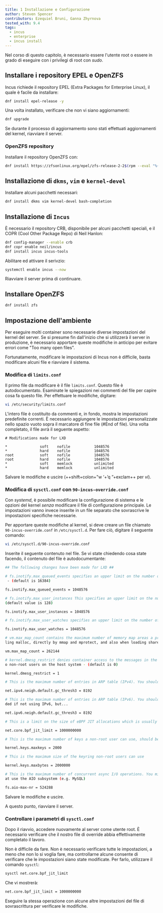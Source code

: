 ```yaml
---
title: 1 Installazione e Configurazione
author: Steven Spencer
contributors: Ezequiel Bruni, Ganna Zhyrnova
tested_with: 9.4
tags:
  - incus
  - enterprise
  - incus install
---
```


Nel corso di questo capitolo, è necessario essere l'utente root o essere in grado di eseguire con i privilegi di root con _sudo_.

## Installare i repository EPEL e OpenZFS

Incus richiede il repository EPEL (Extra Packages for Enterprise Linux), il quale è facile da installare:

```bash
dnf install epel-release -y
```

Una volta installato, verificare che non vi siano aggiornamenti:

```bash
dnf upgrade
```

Se durante il processo di aggiornamento sono stati effettuati aggiornamenti del kernel, riavviare il server.

### OpenZFS repository

Installare il repository OpenZFS con:

```bash
dnf install https://zfsonlinux.org/epel/zfs-release-2-2$(rpm --eval "%{dist}").noarch.rpm
```

## Installazione di `dkms`, `vim` e `kernel-devel`

Installare alcuni pacchetti necessari:

```bash
dnf install dkms vim kernel-devel bash-completion
```

## Installazione di `Incus`

È necessario il repository CRB, disponibile per alcuni pacchetti speciali, e il COPR (Cool Other Package Repo) di Neil Hanlon:

```bash
dnf config-manager --enable crb
dnf copr enable neil/incus
dnf install incus incus-tools
```

Abilitare ed attivare il serivzio:

```bash
systemctl enable incus --now
```

Riavviare il server prima di continuare.

## Installare OpenZFS

```bash
dnf install zfs
```

## Impostazione dell'ambiente

Per eseguire molti container sono necessarie diverse impostazioni del kernel del server. Se si presume fin dall'inizio che si utilizzerà il server in produzione, è necessario apportare queste modifiche in anticipo per evitare errori come "Too many open files".

Fortunatamente, modificare le impostazioni di Incus non è difficile, basta modificare alcuni file e riavviare il sistema.

### Modifica di `limits.conf`

Il primo file da modificare è il file `limits.conf`. Questo file è autodocumentato. Esaminate le spiegazioni nei commenti del file per capire cosa fa questo file. Per effettuare le modifiche, digitare:

```bash
vi /etc/security/limits.conf
```

L'intero file è costituito da commenti e, in fondo, mostra le impostazioni predefinite correnti. È necessario aggiungere le impostazioni personalizzate nello spazio vuoto sopra il marcatore di fine file (#End of file). Una volta completato, il file avrà il seguente aspetto:

```text
# Modifications made for LXD

*               soft    nofile           1048576
*               hard    nofile           1048576
root            soft    nofile           1048576
root            hard    nofile           1048576
*               soft    memlock          unlimited
*               hard    memlock          unlimited
```

Salvare le modifiche e uscire (++shift+colon+"w ‘+’q ”+exclam++ per _vi_).

### Modifica di `sysctl.conf` con `90-incus-override.conf`

Con _systemd_, è possibile modificare la configurazione di sistema e le opzioni del kernel _senza_ modificare il file di configurazione principale. Le impostazioni vanno invece inserite in un file separato che sovrascrive le impostazioni specifiche necessarie.

Per apportare queste modifiche al kernel, si deve creare un file chiamato `90-incus-override.conf` in `/etc/sysctl.d`. Per fare ciò, digitare il seguente comando:

```bash
vi /etc/sysctl.d/90-incus-override.conf
```

Inserite il seguente contenuto nel file. Se vi state chiedendo cosa state facendo, il contenuto del file è autodocumentante:

```bash
## The following changes have been made for LXD ##

# fs.inotify.max_queued_events specifies an upper limit on the number of events that can be queued to the corresponding inotify instance
 - (default is 16384)

fs.inotify.max_queued_events = 1048576

# fs.inotify.max_user_instances This specifies an upper limit on the number of inotify instances that can be created per real user ID -
(default value is 128)

fs.inotify.max_user_instances = 1048576

# fs.inotify.max_user_watches specifies an upper limit on the number of watches that can be created per real user ID - (default is 8192)

fs.inotify.max_user_watches = 1048576

# vm.max_map_count contains the maximum number of memory map areas a process may have. Memory map areas are used as a side-effect of cal
ling malloc, directly by mmap and mprotect, and also when loading shared libraries - (default is 65530)

vm.max_map_count = 262144

# kernel.dmesg_restrict denies container access to the messages in the kernel ring buffer. Please note that this also will deny access t
o non-root users on the host system - (default is 0)

kernel.dmesg_restrict = 1

# This is the maximum number of entries in ARP table (IPv4). You should increase this if you create over 1024 containers.

net.ipv4.neigh.default.gc_thresh3 = 8192

# This is the maximum number of entries in ARP table (IPv6). You should increase this if you plan to create over 1024 containers.Not nee
ded if not using IPv6, but...

net.ipv6.neigh.default.gc_thresh3 = 8192

# This is a limit on the size of eBPF JIT allocations which is usually set to PAGE_SIZE * 40000. Set this to 1000000000 if you are running Rocky Linux 9.x

net.core.bpf_jit_limit = 1000000000

# This is the maximum number of keys a non-root user can use, should be higher than the number of containers

kernel.keys.maxkeys = 2000

# This is the maximum size of the keyring non-root users can use

kernel.keys.maxbytes = 2000000

# This is the maximum number of concurrent async I/O operations. You might need to increase it further if you have a lot of workloads th
at use the AIO subsystem (e.g. MySQL)

fs.aio-max-nr = 524288
```

Salvare le modifiche e uscire.

A questo punto, riavviare il server.

### Controllare i parametri di `sysctl.conf`

Dopo il riavvio, accedere nuovamente al server come utente root. È necessario verificare che il nostro file di override abbia effettivamente completato il lavoro.

Non è difficile da fare. Non è necessario verificare tutte le impostazioni, a meno che non lo si voglia fare, ma controllarne alcune consente di verificare che le impostazioni siano state modificate. Per farlo, utilizzare il comando `sysctl`:

```bash
sysctl net.core.bpf_jit_limit
```

Che vi mostrerà:

```bash
net.core.bpf_jit_limit = 1000000000 
```

Eseguire la stessa operazione con alcune altre impostazioni del file di sovrascrittura per verificare le modifiche.
